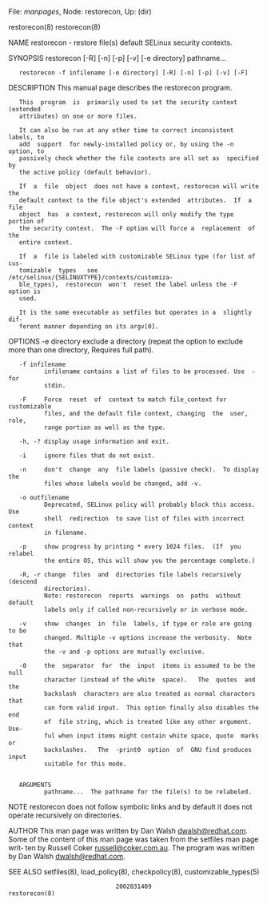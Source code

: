 File: *manpages*,  Node: restorecon,  Up: (dir)

restorecon(8)                                                    restorecon(8)



NAME
       restorecon - restore file(s) default SELinux security contexts.


SYNOPSIS
       restorecon [-R] [-n] [-p] [-v] [-e directory] pathname...

       restorecon -f infilename [-e directory] [-R] [-n] [-p] [-v] [-F]


DESCRIPTION
       This manual page describes the restorecon program.

       This  program  is  primarily used to set the security context (extended
       attributes) on one or more files.

       It can also be run at any other time to correct inconsistent labels, to
       add  support  for newly-installed policy or, by using the -n option, to
       passively check whether the file contexts are all set as  specified  by
       the active policy (default behavior).

       If  a  file  object  does not have a context, restorecon will write the
       default context to the file object's extended  attributes.  If  a  file
       object  has  a context, restorecon will only modify the type portion of
       the security context.  The -F option will force a  replacement  of  the
       entire context.

       If  a  file is labeled with customizable SELinux type (for list of cus‐
       tomizable  types   see   /etc/selinux/{SELINUXTYPE}/contexts/customiza‐
       ble_types),  restorecon  won't  reset the label unless the -F option is
       used.

       It is the same executable as setfiles but operates in a  slightly  dif‐
       ferent manner depending on its argv[0].


OPTIONS
       -e directory
              exclude  a directory (repeat the option to exclude more than one
              directory, Requires full path).

       -f infilename
              infilename contains a list of files to be processed. Use  -  for
              stdin.

       -F     Force  reset  of  context to match file_context for customizable
              files, and the default file context, changing  the  user,  role,
              range portion as well as the type.

       -h, -? display usage information and exit.

       -i     ignore files that do not exist.

       -n     don't  change  any  file labels (passive check).  To display the
              files whose labels would be changed, add -v.

       -o outfilename
              Deprecated, SELinux policy will probably block this access.  Use
              shell  redirection  to save list of files with incorrect context
              in filename.

       -p     show progress by printing * every 1024 files.  (If  you  relabel
              the entire OS, this will show you the percentage complete.)

       -R, -r change  files  and  directories file labels recursively (descend
              directories).
              Note: restorecon  reports  warnings  on  paths  without  default
              labels only if called non-recursively or in verbose mode.

       -v     show  changes  in  file  labels, if type or role are going to be
              changed. Multiple -v options increase the verbosity.  Note  that
              the -v and -p options are mutually exclusive.

       -0     the  separator  for  the  input  items is assumed to be the null
              character (instead of the white  space).   The  quotes  and  the
              backslash  characters are also treated as normal characters that
              can form valid input.  This option finally also disables the end
              of  file string, which is treated like any other argument.  Use‐
              ful when input items might contain white space, quote  marks  or
              backslashes.   The  -print0  option  of  GNU find produces input
              suitable for this mode.


       ARGUMENTS
              pathname...  The pathname for the file(s) to be relabeled.

NOTE
       restorecon does not follow symbolic links and by default  it  does  not
       operate recursively on directories.


AUTHOR
       This  man  page  was written by Dan Walsh <dwalsh@redhat.com>.  Some of
       the content of this man page was taken from the setfiles man page writ‐
       ten  by  Russell Coker <russell@coker.com.au>.  The program was written
       by Dan Walsh <dwalsh@redhat.com>.


SEE ALSO
       setfiles(8), load_policy(8), checkpolicy(8), customizable_types(5)



                                  2002031409                     restorecon(8)
